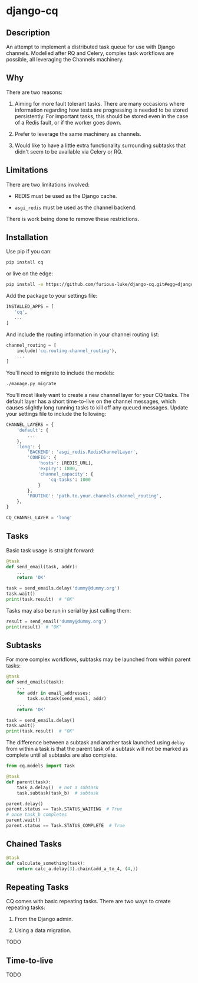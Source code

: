 # django-cq


## Description

An attempt to implement a distributed task queue for use with Django channels.
Modelled after RQ and Celery, complex task workflows are possible, all leveraging
the Channels machinery.


## Why

There are two reasons:

 1. Aiming for more fault tolerant tasks. There are many occasions where information
    regarding how tests are progressing is needed to be stored persistently. For
    important tasks, this should be stored even in the case of a Redis fault, or if
    the worker goes down.

 2. Prefer to leverage the same machinery as channels.

 3. Would like to have a little extra functionality surrounding subtasks that didn't
    seem to be available via Celery or RQ.


## Limitations

There are two limitations involved:

  * REDIS must be used as the Django cache.

  * `asgi_redis` must be used as the channel backend.

There is work being done to remove these restrictions.


## Installation

Use pip if you can:

```bash
pip install cq
```

or live on the edge:

```bash
pip install -e https://github.com/furious-luke/django-cq.git#egg=django-cq
```

Add the package to your settings file:

```python
INSTALLED_APPS = [
   'cq',
   ...
]
```

And include the routing information in your channel routing list:

```python
channel_routing = [
    include('cq.routing.channel_routing'),
    ...
]
```

You'll need to migrate to include the models:

```bash
./manage.py migrate
```

You'll most likely want to create a new channel layer for your CQ
tasks. The default layer has a short time-to-live on the channel messages,
which causes slightly long running tasks to kill off any queued messages.
Update your settings file to include the following:

```python
CHANNEL_LAYERS = {
    'default': {
        ...
    },
    'long': {
        'BACKEND': 'asgi_redis.RedisChannelLayer',
        'CONFIG': {
            'hosts': [REDIS_URL],
            'expiry': 1800,
            'channel_capacity': {
                'cq-tasks': 1000
            }
        },
        'ROUTING': 'path.to.your.channels.channel_routing',
    },
}

CQ_CHANNEL_LAYER = 'long'
```


## Tasks

Basic task usage is straight forward:

```python
@task
def send_email(task, addr):
    ...
    return 'OK'

task = send_emails.delay('dummy@dummy.org')
task.wait()
print(task.result)  # "OK"
```

Tasks may also be run in serial by just calling them:

```python
result = send_email('dummy@dummy.org')
print(result)  # "OK"
```


## Subtasks

For more complex workflows, subtasks may be launched from within
parent tasks:

```python
@task
def send_emails(task):
    ...
    for addr in email_addresses:
        task.subtask(send_email, addr)
    ...
    return 'OK'

task = send_emails.delay()
task.wait()
print(task.result)  # "OK"
```

The difference between a subtask and another task launched using `delay` from
within a task is that the parent task of a subtask will not be marked as complete
until all subtasks are also complete.

```python
from cq.models import Task

@task
def parent(task):
    task_a.delay()  # not a subtask
    task.subtask(task_b)  # subtask

parent.delay()
parent.status == Task.STATUS_WAITING  # True
# once task_b completes
parent.wait()
parent.status == Task.STATUS_COMPLETE  # True
```


## Chained Tasks

```python
@task
def calculate_something(task):
    return calc_a.delay(3).chain(add_a_to_4, (4,))
```


## Repeating Tasks

CQ comes with basic repeating tasks. There are two ways to create
repeating tasks:

 1. From the Django admin.

 2. Using a data migration.

TODO


## Time-to-live

TODO

